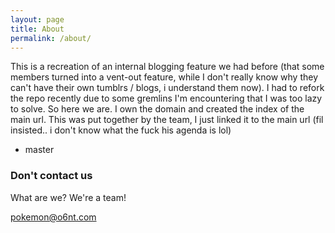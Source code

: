 ```yaml
---
layout: page
title: About
permalink: /about/
---
```

This is a recreation of an internal blogging feature we had before (that some members turned into a vent-out feature, while I don't really know why they can't have their own tumblrs / blogs, i understand them now). I had to refork the repo recently due to some gremlins I'm encountering that I was too lazy to solve. So here we are. 
I own the domain and created the index of the main url. This was put together by the team, I just linked it to the main url (fil insisted.. i don't know what the fuck his agenda is lol) 
- master

### Don't contact us

What are we? We're a team! 

[pokemon@o6nt.com](mailto:pokemon@o6nt.com)
